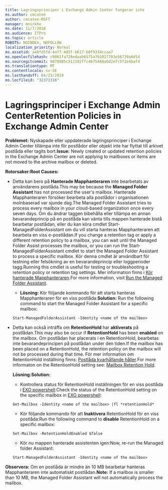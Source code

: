 ```yaml
---
title: Lagringsprinciper i Exchange Admin Center fungerar inte
ms.author: cmcatee
author: cmcatee-MSFT
manager: mnirkhe
ms.date: 11/7/2018
ms.audience: ITPro
ms.topic: article
ROBOTS: NOINDEX, NOFOLLOW
localization_priority: Normal
ms.assetid: a48fd5fd-4af7-4d5f-b617-b0f9334ccaa7
ms.openlocfilehash: c9061fa728edaab6575a7b1027783e56739a6d14
ms.sourcegitcommit: 9d78905c512192ffc4675468abd2efc5f2e4baf4
ms.translationtype: MT
ms.contentlocale: sv-SE
ms.lasthandoff: 04/23/2019
ms.locfileid: "32371316"
---
```

# <a name="retention-policies-in-exchange-admin-center"></a><span data-ttu-id="82aad-102">Lagringsprinciper i Exchange Admin Center</span><span class="sxs-lookup"><span data-stu-id="82aad-102">Retention Policies in Exchange Admin Center</span></span>

 <span data-ttu-id="82aad-103">**Problemet:** Nyskapade eller uppdaterade lagringsprinciper i Exchange Admin Center tillämpa inte för postlådor eller objekt inte har flyttat till arkivet postlåda eller tagits bort.</span><span class="sxs-lookup"><span data-stu-id="82aad-103">**Issue:** Newly created or updated retention policies in the Exchange Admin Center are not applying to mailboxes or items are not moved to the archive mailbox or deleted.</span></span> 
  
 <span data-ttu-id="82aad-104">**Rotorsaker:**</span><span class="sxs-lookup"><span data-stu-id="82aad-104">**Root Causes:**</span></span>
  
- <span data-ttu-id="82aad-105">Detta kan bero på **Hanterade Mapphanteraren** inte bearbetats av användarens postlåda.</span><span class="sxs-lookup"><span data-stu-id="82aad-105">This may be because the **Managed Folder Assistant** has not processed the user's mailbox.</span></span> <span data-ttu-id="82aad-106">Hanterade Mapphanteraren försöker bearbeta alla postlådor i organisationen molnbaserad var sjunde dag.</span><span class="sxs-lookup"><span data-stu-id="82aad-106">The Managed Folder Assistant tries to process every mailbox in your cloud-based organization once every seven days.</span></span> <span data-ttu-id="82aad-107">Om du ändrar taggen bibehålla eller tillämpa en annan bevarandeprincip på en postlåda kan vänta tills mappen hanterade bistå bearbetar postlådan, eller du kan köra cmdlet Start-ManagedFolderAssistant om du vill starta hanteras Mapphanteraren att bearbeta en viss e-postlådan.</span><span class="sxs-lookup"><span data-stu-id="82aad-107">If you change a retention tag or apply a different retention policy to a mailbox, you can wait until the Managed Folder Assist processes the mailbox, or you can run the Start-ManagedFolderAssistant cmdlet to start the Managed Folder Assistant to process a specific mailbox.</span></span> <span data-ttu-id="82aad-108">Kör denna cmdlet är användbart för testning eller felsökning av en bevarandeprincip eller loggperioder tagg.</span><span class="sxs-lookup"><span data-stu-id="82aad-108">Running this cmdlet is useful for testing or troubleshooting a retention policy or retention tag settings.</span></span> <span data-ttu-id="82aad-109">Mer information finns i [Kör hanterade Mapphanteraren](https://msdn.microsoft.com/library/gg271153%28v=exchsrvcs.149%29.aspx#managedfolderassist).</span><span class="sxs-lookup"><span data-stu-id="82aad-109">For more information, visit [Run the Managed Folder Assistant](https://msdn.microsoft.com/library/gg271153%28v=exchsrvcs.149%29.aspx#managedfolderassist).</span></span>
    
  - <span data-ttu-id="82aad-110">**Lösning:** Kör följande kommando för att starta hanteras Mapphanteraren för en viss postlåda:</span><span class="sxs-lookup"><span data-stu-id="82aad-110">**Solution:** Run the following command to start the Managed Folder Assistant for a specific mailbox:</span></span> 
    
  ```
  Start-ManagedFolderAssistant -Identity <name of the mailbox>
  ```

- <span data-ttu-id="82aad-111">Detta kan också inträffa om **RetentionHold** har **aktiverats** på postlådan.</span><span class="sxs-lookup"><span data-stu-id="82aad-111">This may also be occur if **RetentionHold** has been **enabled** on the mailbox.</span></span> <span data-ttu-id="82aad-112">Om postlådan har placerats i en RetentionHold, bearbetas inte bevarandeprincipen på postlådan under den tiden.</span><span class="sxs-lookup"><span data-stu-id="82aad-112">If the mailbox has been placed on a RetentionHold, the retention policy on the mailbox will not be processed during that time.</span></span> <span data-ttu-id="82aad-113">För mer information om RetentionHold inställning finns: [Postlåda kvarhållande håller](https://docs.microsoft.com/exchange/security-and-compliance/messaging-records-management/mailbox-retention-hold).</span><span class="sxs-lookup"><span data-stu-id="82aad-113">For more informaton on the RetentionHold setting see: [Mailbox Retention Hold](https://docs.microsoft.com/exchange/security-and-compliance/messaging-records-management/mailbox-retention-hold).</span></span>
    
    <span data-ttu-id="82aad-114">**Lösning:**</span><span class="sxs-lookup"><span data-stu-id="82aad-114">**Solution:**</span></span>
    
  - <span data-ttu-id="82aad-115">Kontrollera status för RetentionHold inställningen för en viss postlåda i [EXO powershell](https://docs.microsoft.com/powershell/exchange/exchange-online/connect-to-exchange-online-powershell/connect-to-exchange-online-powershell?view=exchange-ps):</span><span class="sxs-lookup"><span data-stu-id="82aad-115">Check the status of the RetentionHold setting on the specific mailbox in [EXO powershell](https://docs.microsoft.com/powershell/exchange/exchange-online/connect-to-exchange-online-powershell/connect-to-exchange-online-powershell?view=exchange-ps):</span></span>
    
  ```
  Get-Mailbox -Identity <name of the mailbox> |fl *retentionHold*
  ```

  - <span data-ttu-id="82aad-116">Kör följande kommando för att **Inaktivera** RetentionHold för en viss postlåda:</span><span class="sxs-lookup"><span data-stu-id="82aad-116">Run the following command to **disable** RetentionHold on a specific mailbox:</span></span> 
    
  ```
  Set-Mailbox -RetentionHoldEnabled $false
  ```

  - <span data-ttu-id="82aad-117">Kör nu mappen hanterade assistenten igen:</span><span class="sxs-lookup"><span data-stu-id="82aad-117">Now, re-run the Managed folder Assistant:</span></span>
    
  ```
  Start-ManagedFolderAssistant -Identity <name of the mailbox>
  ```

 <span data-ttu-id="82aad-118">**Observera:** Om en postlåda är mindre än 10 MB bearbetar hanteras Mapphanteraren inte automatiskt postlådan.</span><span class="sxs-lookup"><span data-stu-id="82aad-118">**Note:** If a mailbox is smaller than 10 MB, the Managed Folder Assistant will not automatically process the mailbox.</span></span> 
  

